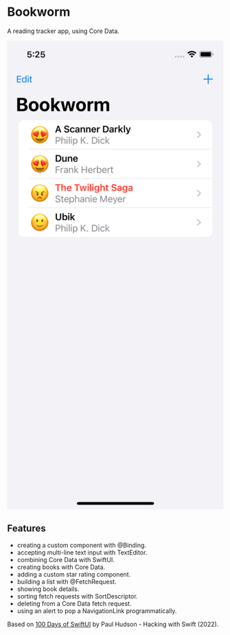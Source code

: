 # Bookworm

A reading tracker app, using Core Data.

<p align="center">
    <img src="screenshot.png" style="width:528px;max-width:100%;">
</p>

## Features

- creating a custom component with @Binding.
- accepting multi-line text input with TextEditor.
- combining Core Data with SwiftUI.
- creating books with Core Data.
- adding a custom star rating component.
- building a list with @FetchRequest.
- showing book details.
- sorting fetch requests with SortDescriptor.
- deleting from a Core Data fetch request.
- using an alert to pop a NavigationLink programmatically.

Based on [100 Days of SwiftUI](https://www.hackingwithswift.com/100/swiftui) by Paul Hudson - Hacking with Swift (2022).
